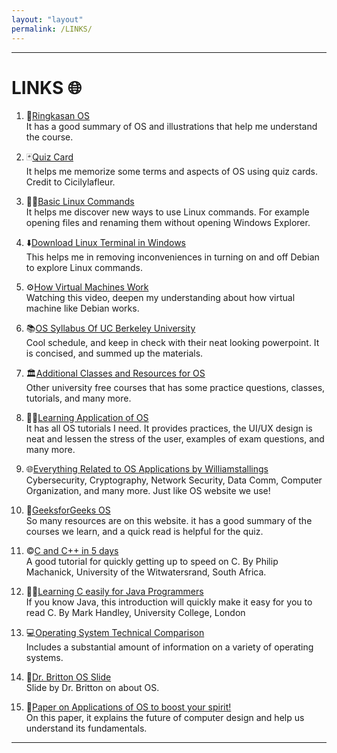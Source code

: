 ```yaml
---
layout: "layout"
permalink: /LINKS/
---
```

<hr>
<h1>LINKS 🌐</h1>

1. 📝[Ringkasan OS](https://infonw.laurensstoop.nl/index.html)<br>
It has a good summary of OS and illustrations that help me understand the course.

2. 🃏[Quiz Card](https://quizlet.com/cicilylafleur)<br>
It helps me memorize some terms and aspects of OS using quiz cards. Credit to Cicilylafleur.

3. 🧑‍💻[Basic Linux Commands](https://www.javatpoint.com/linux-commands)<br>
It helps me discover new ways to use Linux commands. For example opening files and renaming them without opening Windows Explorer.

4. ⬇️[Download Linux Terminal in Windows](https://www.youtube.com/watch?v=LLlfLpvQg04)<br>
This helps me in  removing inconveniences in turning on and off Debian to explore Linux commands.

5. ⚙️[How Virtual Machines Work](https://www.youtube.com/watch?v=mQP0wqNT_DI)<br>
Watching this video, deepen my understanding about how virtual machine like Debian works.

6. 📚[OS Syllabus Of UC Berkeley University](https://cs162.org)<br>
Cool schedule, and keep in check with their neat looking powerpoint. It is concised, and summed up the materials.

7. 🏛️[Additional Classes and Resources for OS](https://rust-class.org/pages/pages.html)<br>
Other university free courses that has some practice questions, classes, tutorials, and many more.

8. 🧑‍💻[Learning Application of OS](https://www.tutorialspoint.com/operating_system/)<br>
It has all OS tutorials I need. It provides practices, the UI/UX design is neat and lessen the stress of the user, examples of exam questions, and many more.

9. 🌐[Everything Related to OS Applications by Williamstallings](williamstallings.com/OperatingSystem)<br>
Cybersecurity, Cryptography, Network Security, Data Comm, Computer Organization, and many more. Just like OS website we use!

10. 📀[GeeksforGeeks OS](https://www.geeksforgeeks.org/operating-systems/)<br>
So many resources are on this website. it has a good summary of the courses we learn, and a quick read is helpful for the quiz.

11. ©️[C and C++ in 5 days](http://www.box.net/shared/static/qqtm40rory.pdf)<br>
A good tutorial for quickly getting up to speed on C. By Philip Machanick, University of the Witwatersrand, South Africa.

12. 🧑‍💻[Learning C easily for Java Programmers](http://www.box.net/shared/static/iucxqxdt09.pdf)<br>
If you know Java, this introduction will quickly make it easy for you to read C. By Mark Handley, University College, London

13. 💻[Operating System Technical Comparison](http://www.osdata.com/)<br>
Includes a substantial amount of information on a variety of operating systems.

14. 📃[Dr. Britton OS Slide](http://www.ecst.csuchico.edu/~bjuliano/Architecture/BrittonNotes/britton_slides.zip)<br>
Slide by Dr. Britton on about OS.

15. 📜[Paper on Applications of OS to boost your spirit!](http://www.ecst.csuchico.edu/~bjuliano/csci380/Papers/mjFlynn1997.pdf)<br>
On this paper, it explains the future of computer design and help us understand its fundamentals.

<hr>
